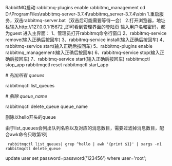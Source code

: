 RabbitMQ启动
rabbitmq-plugins enable rabbitmq_management
cd D:\ProgramFiles\rabbitmq-server-3.7.4\rabbitmq_server-3.7.4\sbin
1.重启服务，双击rabbitmq-server.bat（双击后可能需要等待一会）
2.打开浏览器，地址栏输入http://127.0.0.1:15672 ,即可看到管理界面的登陆页
输入用户名和密码，都为guest 进入主界面：
   1、管理员打开rabbitmq命令行窗口
    2、rabbitmq-service remove(输入正确后按回车)
    3、rabbitmq-service install(输入正确后按回车)
    4、rabbitmq-service start(输入正确后按回车)
    5、rabbitmq-plugins enable rabbitmq_management(输入正确后按回车)
    6、rabbitmq-service stop(输入正确后按回车)
    7、rabbitmq-service start(输入正确后按回车)
rabbitmqctl stop_app
rabbitmqctl reset
rabbitmqctl start_app

*# 列出所有 queues*

 rabbitmqctl list_queues

*# 删除 queue_name*

 rabbitmqctl delete_queue queue_name

删除以hello开头的queue

由于list_queues会列出队列名称以及对应的消息数目，需要过滤掉消息数目，配合awk命令只取第1列

```
 rabbitmqctl list_queues| grep ^hello | awk '{print $1}' | xargs -n1 rabbitmqctl delete_queue
```

update user set password=password('123456') where user='root';